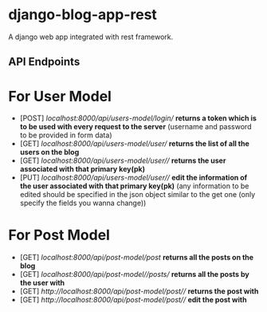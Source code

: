 # django-blog-app-rest

A django web app integrated with rest framework.

## API Endpoints
# For User Model
- [POST] *localhost:8000/api/users-model/login/* **returns a token which is to be used with every request to the server** (username and password to be provided in form data)
- [GET] *localhost:8000/api/users-model/user/* **returns the list of all the users on the blog**
- [GET] *localhost:8000/api/users-model/user/<pk>/* **returns the user associated with that primary key(pk)**
- [PUT] *localhost:8000/api/users-model/user/<pk>/* **edit the information of the user associated with that primary key(pk)** (any information to be edited should be specified in the json object similar to the get one (only specify the fields you wanna change))
# For Post Model
- [GET] *localhost:8000/api/post-model/post* **returns all the posts on the blog**
- [GET] *localhost:8000/api/post-model/<username>/posts/* **returns all the posts by the user with <username>**
- [GET] *http://localhost:8000/api/post-model/post/<pk>/* **returns the post with <pk>**
- [GET] *http://localhost:8000/api/post-model/post/<pk>/* **edit the post with <pk>**
